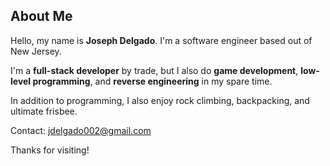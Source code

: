 ## About Me

Hello, my name is **Joseph Delgado**. I'm a software engineer based out of New Jersey.

I'm a **full-stack developer** by trade, but I also do **game development**, **low-level programming**, and **reverse engineering** in my spare time.

In addition to programming, I also enjoy rock climbing, backpacking, and ultimate frisbee.

Contact: [jdelgado002@gmail.com](mailto:jdelgado002@gmail.com)

Thanks for visiting!
